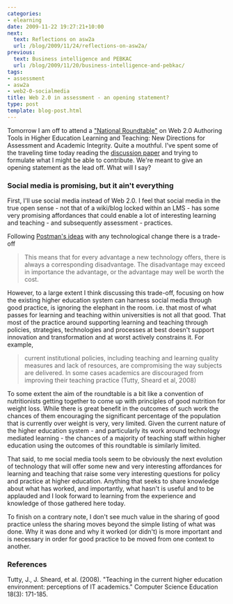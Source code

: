 ```yaml
---
categories:
- elearning
date: 2009-11-22 19:27:21+10:00
next:
  text: Reflections on asw2a
  url: /blog/2009/11/24/reflections-on-asw2a/
previous:
  text: Business intelligence and PEBKAC
  url: /blog/2009/11/20/business-intelligence-and-pebkac/
tags:
- assessment
- asw2a
- web2-0-socialmedia
title: Web 2.0 in assessment - an opening statement?
type: post
template: blog-post.html
---
```

Tomorrow I am off to attend a ["National Roundtable"](http://web2assessmentroundtable.pbworks.com/) on Web 2.0 Authoring Tools in Higher Education Learning and Teaching: New Directions for Assessment and Academic Integrity. Quite a mouthful. I've spent some of the traveling time today reading the [discussion paper](http://web2assessmentroundtable.pbworks.com//f/ASW2A+Discussion+Paper.pdf) and trying to formulate what I might be able to contribute. We're meant to give an opening statement as the lead off. What will I say?

### Social media is promising, but it ain't everything

First, I'll use social media instead of Web 2.0. I feel that social media in the true open sense - not that of a wiki/blog locked within an LMS - has some very promising affordances that could enable a lot of interesting learning and teaching - and subsequently assessment - practices.

Following [Postman's ideas](http://www.mat.upm.es/~jcm/neil-postman--five-things.html) with any technological change there is a trade-off

> This means that for every advantage a new technology offers, there is always a corresponding disadvantage. The disadvantage may exceed in importance the advantage, or the advantage may well be worth the cost.

However, to a large extent I think discussing this trade-off, focusing on how the existing higher education system can harness social media through good practice, is ignoring the elephant in the room. i.e. that most of what passes for learning and teaching within universities is not all that good. That most of the practice around supporting learning and teaching through policies, strategies, technologies and processes at best doesn't support innovation and transformation and at worst actively constrains it. For example,

> current institutional policies, including teaching and learning quality measures and lack of resources, are compromising the way subjects are delivered. In some cases academics are discouraged from improving their teaching practice (Tutty, Sheard et al, 2008)

To some extent the aim of the roundtable is a bit like a convention of nutritionists getting together to come up with principles of good nutrition for weight loss. While there is great benefit in the outcomes of such work the chances of them encouraging the significant percentage of the population that is currently over weight is very, very limited. Given the current nature of the higher education system - and particularly its work around technology mediated learning - the chances of a majority of teaching staff within higher education using the outcomes of this roundtable is similarly limited.

That said, to me social media tools seem to be obviously the next evolution of technology that will offer some new and very interesting affordances for learning and teaching that raise some very interesting questions for policy and practice at higher education. Anything that seeks to share knowledge about what has worked, and importantly, what hasn't is useful and to be applauded and I look forward to learning from the experience and knowledge of those gathered here today.

To finish on a contrary note, I don't see much value in the sharing of good practice unless the sharing moves beyond the simple listing of what was done. Why it was done and why it worked (or didn't) is more important and is necessary in order for good practice to be moved from one context to another.

### References

Tutty, J., J. Sheard, et al. (2008). "Teaching in the current higher education environment: perceptions of IT academics." Computer Science Education 18(3): 171-185.